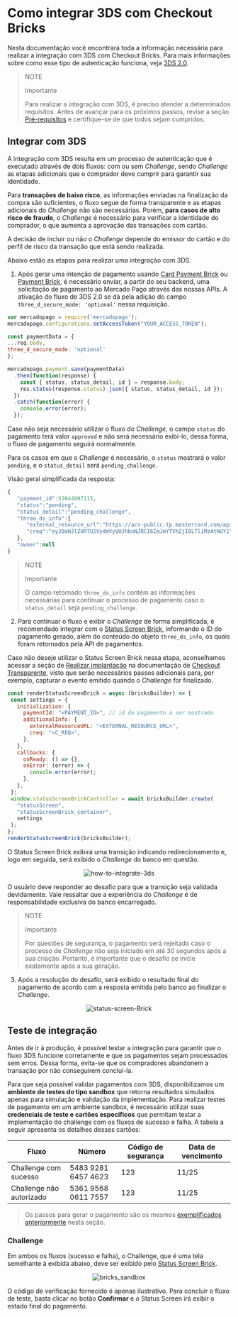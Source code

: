 # Como integrar 3DS com Checkout Bricks

Nesta documentação você encontrará toda a informação necessária para realizar a integração com 3DS com Checkout Bricks. Para mais informações sobre como esse tipo de autenticação funciona, veja [3DS 2.0](/developers/pt/docs/checkout-bricks/how-tos/improve-payment-approval/3ds).

> NOTE
>
> Importante
>
> Para realizar a integração com 3DS, é preciso atender a determinados requisitos. Antes de avançar para os próximos passos, revise a seção [Pré-requisitos](/developers/pt/docs/checkout-bricks/prerequisites) e certifique-se de que todos sejam cumpridos.

## Integrar com 3DS

A integração com 3DS resulta em um processo de autenticação que é executado através de dois fluxos: com ou sem _Challenge_, sendo _Challenge_ as etapas adicionais que o comprador deve cumprir para garantir sua identidade. 

Para **transações de baixo risco**, as informações enviadas na finalização da compra são suficientes, o fluxo segue de forma transparente e as etapas adicionais do _Challenge_ não são necessárias. Porém, **para casos de alto risco de fraude**, o _Challenge_ é necessário para verificar a identidade do comprador, o que aumenta a aprovação das transações com cartão.

A decisão de incluir ou não o _Challenge_ depende do emissor do cartão e do perfil de risco da transação que está sendo realizada.

Abaixo estão as etapas para realizar uma integração com 3DS.

1. Após gerar uma intenção de pagamento usando [Card Payment Brick](/developers/pt/docs/checkout-bricks/card-payment-brick/introduction) ou [Payment Brick](/developers/pt/docs/checkout-bricks/payment-brick/introduction), é necessário enviar, a partir do seu backend, uma solicitação de pagamento ao Mercado Pago através das nossas APIs. A  ativação do fluxo de 3DS 2.0 se dá pela adição do campo `three_d_secure_mode: 'optional'` nessa requisição.

```javascript
var mercadopago = require('mercadopago');
mercadopago.configurations.setAccessToken("YOUR_ACCESS_TOKEN");

const paymentData = {
...req.body,
three_d_secure_mode: 'optional'
};

mercadopago.payment.save(paymentData)
  .then(function(response) {
    const { status, status_detail, id } = response.body;
    res.status(response.status).json({ status, status_detail, id });
  })
  .catch(function(error) {
    console.error(error);
  });
```

Caso não seja necessário utilizar o fluxo do _Challenge_, o campo `status` do pagamento terá valor `approved` e não será necessário exibi-lo, dessa forma, o fluxo de pagamento seguirá normalmente.

Para os casos em que o _Challenge_ é necessário, o `status` mostrará o valor `pending`, e o `status_detail` será `pending_challenge`.

Visão geral simplificada da resposta:

```javascript
{
   "payment_id":52044997115,
   "status":"pending",
   "status_detail":"pending_challenge",
   "three_ds_info":{
      "external_resource_url":"https://acs-public.tp.mastercard.com/api/v1/browser_Challenges",
      "creq":"eyJ0aHJlZURTU2VydmVyVHJhbnNJRCI6ImJmYTVhZjI0LTliMzAtNGY1Yi05MzQwLWJkZTc1ZjExMGM1MCIsImFjlOWYiLCJjW5kb3dTaXplIjoiMDQiLCJtZXNzYWdlVHlwZSI6IkNSZXEiLCJtZXNzYWdlVmVyc2lvbiI6IS4wIn0"
   },
   "owner":null
}
```

> NOTE
>
> Importante
>
> O campo retornado `three_ds_info` contém as informações necessárias para continuar o processo de pagamento caso o `status_detail` seja `pending_challenge`.

2. Para continuar o fluxo e exibir o _Challenge_ de forma simplificada, é recomendado integrar com o [Status Screen Brick](/developers/pt/docs/checkout-bricks/status-screen-brick/default-rendering), informando o ID do pagamento gerado, além do conteúdo do objeto `three_ds_info`, os quais foram retornados pela API de pagamentos.

Caso não deseje utilizar o Status Screen Brick nessa etapa, aconselhamos acessar a seção de [Realizar implantação](/developers/pt/docs/checkout-api/how-tos/integrate-3ds) na documentação de [Checkout Transparente](/developers/pt/docs/checkout-api/landing), visto que serão necessários passos adicionais para, por exemplo, capturar o evento emitido quando o _Challenge_ for finalizado.

```javascript
const renderStatusScreenBrick = async (bricksBuilder) => {
 const settings = {
   initialization: {
     paymentId: "<PAYMENT_ID>", // id do pagamento a ser mostrado
     additionalInfo: {
       externalResourceURL: "<EXTERNAL_RESOURCE_URL>",
       creq: "<C_REQ>",
     },
   },
   callbacks: {
     onReady: () => {},
     onError: (error) => {
       console.error(error);
     },
   },
 };
 window.statusScreenBrickController = await bricksBuilder.create(
   "statusScreen",
   "statusScreenBrick_container",
   settings
 );
};
renderStatusScreenBrick(bricksBuilder);
```

O Status Screen Brick exibirá uma transição indicando redirecionamento e, logo em seguida, será exibido o _Challenge_ do banco em questão.

<center>

![how-to-integrate-3ds](checkout-bricks/how-to-integrate-3ds-pt.gif)

</center>

O usuário deve responder ao desafio para que a transição seja validada devidamente. Vale ressaltar que a experiência do _Challenge_ é de responsabilidade exclusiva do banco encarregado.

>  NOTE
> 
> Importante
> 
> Por questões de segurança, o pagamento será rejeitado caso o processo de _Challenge_ não seja iniciado em até 30 segundos após a sua criação. Portanto, é importante que o desafio se inicie exatamente após a sua geração.

3. Após a resolução do desafio, será exibido o resultado final do pagamento de acordo com a resposta emitida pelo banco ao finalizar o _Challenge_.

<center>

![status-screen-Brick](checkout-bricks/status-screen-brick-pt.jpg)

</center>

## Teste de integração

Antes de ir à produção, é possível testar a integração para garantir que o fluxo 3DS funcione corretamente e que os pagamentos sejam processados sem erros. Dessa forma, evita-se que os compradores abandonem a transação por não conseguirem concluí-la.

Para que seja possível validar pagamentos com 3DS, disponibilizamos um **ambiente de testes do tipo sandbox** que retorna resultados simulados apenas para simulação e validação da implementação. Para realizar testes de pagamento em um ambiente sandbox, é necessário utilizar suas **credenciais de teste e cartões específicos** que permitam testar a implementação do challenge com os fluxos de sucesso e falha. A tabela a seguir apresenta os detalhes desses cartões:

| Fluxo | Número | Código de segurança | Data de vencimento |
|---|---|---|---|
| Challenge com sucesso | 5483 9281 6457 4623| 123 | 11/25 |
| Challenge não autorizado | 5361 9568 0611 7557| 123 | 11/25 |

> Os passos para gerar o pagamento são os mesmos [exemplificados anteriormente](/developers/pt/docs/checkout-bricks/how-tos/integrate-3ds#bookmark_integrar_com_3ds) nesta seção.

### Challenge

Em ambos os fluxos (sucesso e falha), o Challenge, que é uma tela semelhante à exibida abaixo, deve ser exibido pelo [Status Screen Brick](/developers/pt/docs/checkout-bricks/status-screen-brick/introduction).

<center>

![bricks_sandbox](checkout-bricks/bricks_sandbox-pt.png)

</center>

O código de verificação fornecido é apenas ilustrativo. Para concluir o fluxo de teste, basta clicar no botão **Confirmar** e o Status Screen irá exibir o estado final do pagamento.